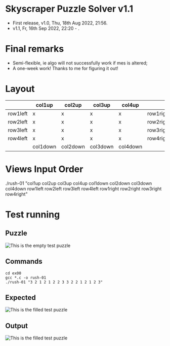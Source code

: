 # Skyscraper Puzzle Solver v1.1
- First release, v1.0, Thu, 18th Aug 2022, 21:56.
- v1.1, Fr, 16th Sep 2022, 22:20 - .

# Final remarks
- Semi-flexible, ie algo will not successfully work 
if mes is altered;
- A one-week work! Thanks to me for figuring it out!

# Layout

|          | col1up | col2up | col3up | col4up |           |
| -------- | ------ | ------ | ------ | ------ | --------- |
| row1left |   x    |   x    |   x    |   x    | row1right |
| row2left |   x    |   x    |   x    |   x    | row2right |
| row3left |   x    |   x    |   x    |   x    | row3right |
| row4left |   x    |   x    |   x    |   x    | row4right |
|          | col1down | col2down | col3down | col4down |           |

# Views Input Order
./rush-01 "col1up col2up col3up col4up col1down col2down col3down col4down row1left row2left row3left row4left row1right row2right row3right row4right"

# Test running

## Puzzle
![This is the empty test puzzle](https://raw.githubusercontent.com/atchoglogilbert/Skyscraper-Puzzle-Solver/main/puzz_empty.png)

## Commands
```
cd ex00
gcc *.c -o rush-01
./rush-01 "3 2 1 2 1 2 2 3 3 2 2 1 2 1 2 3"
```

## Expected
![This is the filled test puzzle](https://raw.githubusercontent.com/atchoglogilbert/Skyscraper-Puzzle-Solver/main/puzz.png)

## Output
![This is the filled test puzzle](https://raw.githubusercontent.com/atchoglogilbert/Skyscraper-Puzzle-Solver/main/screen.png)
